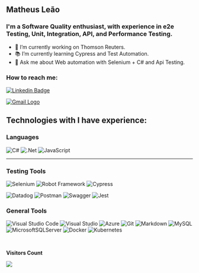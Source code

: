 ## Matheus Leão

### I'm a Software Quality enthusiast, with experience in e2e Testing, Unit, Integration, API, and Performance Testing.


- 🔭 I’m currently working on Thomson Reuters.
- 📚 I’m currently learning Cypress and Test Automation.
- 💬 Ask me about Web automation with Selenium + C# and Api Testing.

### How to reach me:

[![Linkedin Badge](https://img.shields.io/badge/-MateusLeao-blue?style=flat-square&logo=Linkedin&logoColor=white&link=https://www.linkedin.com/in/mateuslouback/)](https://www.linkedin.com/in/matheus-leão-920a7011b/)

[![Gmail Logo](https://img.shields.io/badge/Gmail-D14836?style=for-the-badge&logo=gmail&logoColor=white)](mailto:matsouzaleao@gmail.com)
## Technologies with I have experience:

### Languages
![C#](https://img.shields.io/badge/c%23-%23239120.svg?logo=c-sharp&logoColor=white)
![.Net](https://img.shields.io/badge/.NET-5C2D91?logo=.net&logoColor=white)
![JavaScript](https://img.shields.io/badge/javascript-%23323330.svg?logo=javascript&logoColor=%23F7DF1E)

---
### Testing Tools
![Selenium](https://img.shields.io/badge/Selenium-43B02A?style=for-the-badge&logo=Selenium&logoColor=white)
![Robot Framework](https://img.shields.io/badge/Robot%20Framework-000000?style=for-the-badge&logo=robot-framework&logoColor=white)
![Cypress](https://img.shields.io/badge/Cypress-17202C?style=for-the-badge&logo=cypress&logoColor=white)

![Datadog](https://img.shields.io/badge/datadog-%23632CA6.svg?logo=datadog&logoColor=white)
![Postman](https://img.shields.io/badge/Postman-FF6C37?logo=postman&logoColor=white)
![Swagger](https://img.shields.io/badge/-Swagger-%23Clojure?logo=swagger&logoColor=white)
![Jest](https://img.shields.io/badge/-jest-%23C21325?logo=jest&logoColor=white)





### General Tools
![Visual Studio Code](https://img.shields.io/badge/Visual%20Studio%20Code-0078d7.svg?logo=visual-studio-code&logoColor=white)
![Visual Studio](https://img.shields.io/badge/Visual%20Studio-5C2D91.svg?logo=visual-studio&logoColor=white)
![Azure](https://img.shields.io/badge/azure-%230072C6.svg?logo=azure-devops&logoColor=white)
![Git](https://img.shields.io/badge/git-%23F05033.svg?logo=git&logoColor=white)
![Markdown](https://img.shields.io/badge/markdown-%23000000.svg?logo=markdown&logoColor=white)
![MySQL](https://img.shields.io/badge/mysql-%2300f.svg?logo=mysql&logoColor=white)
![MicrosoftSQLServer](https://img.shields.io/badge/Microsoft%20SQL%20Sever-CC2927?logo=microsoft%20sql%20server&logoColor=white)
![Docker](https://img.shields.io/badge/docker-%230db7ed.svg?logo=docker&logoColor=white)
![Kubernetes](https://img.shields.io/badge/kubernetes-%23326ce5.svg?logo=kubernetes&logoColor=white)



<div align="left">
  <br>
    <p align="left"><b>Visitors Count</b></p>  
    <p align="left"><img align="left" src="https://profile-counter.glitch.me/{matheus-leao}/count.svg" /></p> 
  <br>
</div>